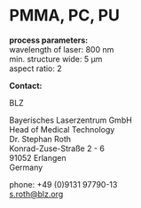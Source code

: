 # PMMA, PC, PU

__process parameters:__  	
wavelength of laser:	800 nm  
min. structure wide:	5 µm  
aspect ratio:	2
<!--break-->
__Contact:__

BLZ

Bayerisches Laserzentrum GmbH  
Head of Medical Technology  
Dr. Stephan Roth   
Konrad-Zuse-Straße 2 - 6  
91052 Erlangen  
Germany  

phone: +49 (0)9131 97790-13  
s.roth@blz.org